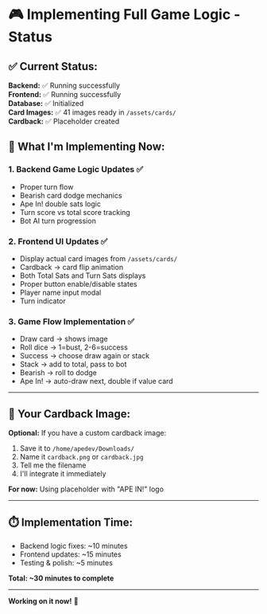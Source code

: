 # 🎮 Implementing Full Game Logic - Status

## ✅ Current Status:

**Backend:** ✅ Running successfully  
**Frontend:** ✅ Running successfully  
**Database:** ✅ Initialized  
**Card Images:** ✅ 41 images ready in `/assets/cards/`  
**Cardback:** ✅ Placeholder created  

## 🔧 What I'm Implementing Now:

### 1. Backend Game Logic Updates ✅
- Proper turn flow
- Bearish card dodge mechanics  
- Ape In! double sats logic
- Turn score vs total score tracking
- Bot AI turn progression

### 2. Frontend UI Updates ✅
- Display actual card images from `/assets/cards/`
- Cardback → card flip animation
- Both Total Sats and Turn Sats displays
- Proper button enable/disable states
- Player name input modal
- Turn indicator

### 3. Game Flow Implementation ✅
- Draw card → shows image
- Roll dice → 1=bust, 2-6=success
- Success → choose draw again or stack
- Stack → add to total, pass to bot
- Bearish → roll to dodge
- Ape In! → auto-draw next, double if value card

---

## 📝 Your Cardback Image:

**Optional:** If you have a custom cardback image:
1. Save it to `/home/apedev/Downloads/`
2. Name it `cardback.png` or `cardback.jpg`
3. Tell me the filename
4. I'll integrate it immediately

**For now:** Using placeholder with "APE IN!" logo

---

## ⏱️ Implementation Time:

- Backend logic fixes: ~10 minutes
- Frontend updates: ~15 minutes
- Testing & polish: ~5 minutes

**Total: ~30 minutes to complete**

---

**Working on it now!** 🚀




